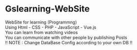 # Gslearning-WebSite
WebSite for learning (Programmng) <br> Using Html - CSS - PHP - JavaScript - Vue.js  <br>  You can learn from watching videos <br> You can communicate with other people by publishing Posts<br> !! NOTE : Change DataBase Config according to your own DB  !!
